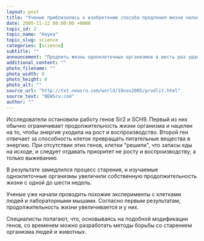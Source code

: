 ```yaml
---
layout: post
title: "Ученые приблизились к изобретению способа продления жизни человека"
date: 2005-11-22 00:00:00 +0000
topic_id: 2
topic_name: "Наука"
topic_slug: science
categories: [science]
subtitle: ""
announcement: "Продлить жизнь одноклеточных организмов в шесть раз удалось команде американских ученых из Университета Южной Калифорнии, сообщает британская газета Guardian."
additional_content: ""
photo_filename: ""
photo_width: 0
photo_height: 0
photo_alt: ""
source_url: "http://txt.newsru.com/world/18nov2005/prodlit.html"
source_text: "NEWSru.com"
author: ""
---
```

Исследователи остановили работу генов Sir2 и SCH9. Первый из них обычно ограничивает продолжительность жизни организма и нацелен на то, чтобы энергия уходила на рост и воспроизводство. Второй ген отвечает за способность клеток превращать питательные вещества в энергию. При отсутствии этих генов, клетки "решили", что запасы еды на исходе, и следует отдавать приоритет не росту и воспроизводству, а только выживанию.

В результате замедлился процесс старения, и изучаемые одноклеточные организмы увеличили собственную продолжительность жизни с одной до шести недель.

Ученые уже начали проводить похожие эксперименты с клетками людей и лабораторными мышами. Согласно первым результатам, продолжительность жизни увеличивается и у них.

Специалисты полагают, что, основываясь на подобной модификации генов, со временем можно разработать методы борьбы со старением организма людей и животных.
